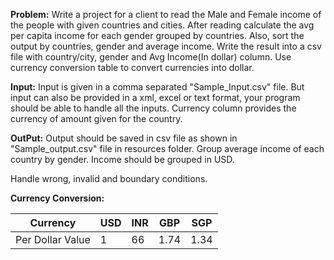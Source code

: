 **Problem:** Write a project for a client to read the Male and Female income of the people with given countries and cities. After reading calculate the avg per capita income for each gender grouped by countries. Also, sort the output by countries, gender and average income. Write the result into a csv file with country/city, gender and Avg Income(In dollar) column. Use currency conversion table to convert currencies into dollar.

**Input:** Input is given in a comma separated "Sample_Input.csv" file. But input can also be provided in a xml, excel or text format, your program should be able to handle all the inputs. Currency column provides the currency of amount given for the country.

**OutPut:** Output should be saved in csv file as shown in "Sample_output.csv" file in resources folder.
Group average income of each country by gender. Income should be grouped in USD.

Handle wrong, invalid and boundary conditions.

**Currency Conversion:**
    
Currency | USD | INR | GBP | SGP
--- | --- | --- | --- |--- 
Per Dollar Value | 1   |   66   |   1.74   |   1.34  